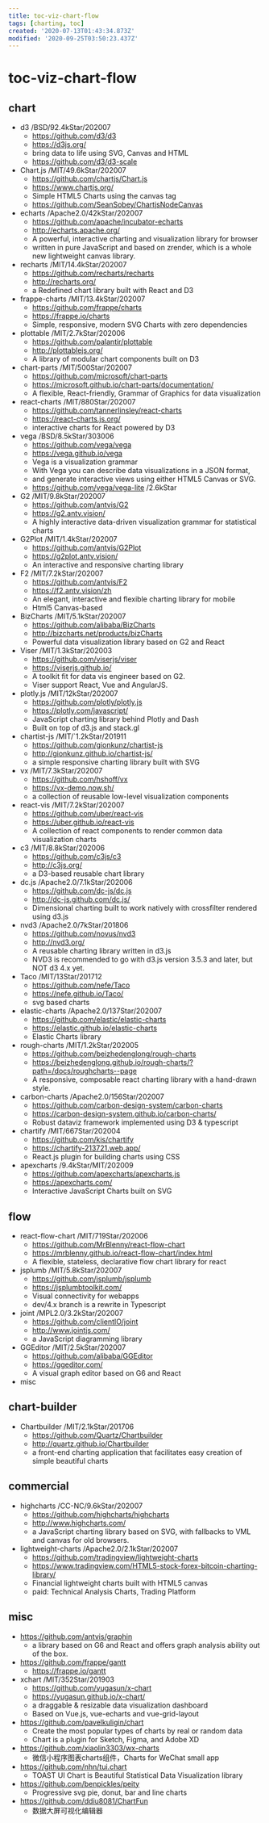 ```yaml
---
title: toc-viz-chart-flow
tags: [charting, toc]
created: '2020-07-13T01:43:34.873Z'
modified: '2020-09-25T03:50:23.437Z'
---
```


# toc-viz-chart-flow

## chart

- d3 /BSD/92.4kStar/202007
  - https://github.com/d3/d3
  - https://d3js.org/
  - bring data to life using SVG, Canvas and HTML
  - https://github.com/d3/d3-scale
- Chart.js /MIT/49.6kStar/202007
  - https://github.com/chartjs/Chart.js
  - https://www.chartjs.org/
  - Simple HTML5 Charts using the canvas tag
  - https://github.com/SeanSobey/ChartjsNodeCanvas
- echarts /Apache2.0/42kStar/202007
  - https://github.com/apache/incubator-echarts
  - http://echarts.apache.org/
  - A powerful, interactive charting and visualization library for browser
  - written in pure JavaScript and based on zrender, which is a whole new lightweight canvas library.
- recharts /MIT/14.4kStar/202007
  - https://github.com/recharts/recharts
  - http://recharts.org/
  - a Redefined chart library built with React and D3
- frappe-charts /MIT/13.4kStar/202007
  - https://github.com/frappe/charts
  - https://frappe.io/charts
  - Simple, responsive, modern SVG Charts with zero dependencies
- plottable /MIT/2.7kStar/202006
  - https://github.com/palantir/plottable
  - http://plottablejs.org/
  - A library of modular chart components built on D3
- chart-parts /MIT/500Star/202007
  - https://github.com/microsoft/chart-parts
  - https://microsoft.github.io/chart-parts/documentation/
  - A flexible, React-friendly, Grammar of Graphics for data visualization
- react-charts /MIT/880Star/202007
  - https://github.com/tannerlinsley/react-charts
  - https://react-charts.js.org/
  - interactive charts for React powered by D3
- vega /BSD/8.5kStar/303006
  - https://github.com/vega/vega
  - https://vega.github.io/vega
  - Vega is a visualization grammar
  - With Vega you can describe data visualizations in a JSON format, 
  - and generate interactive views using either HTML5 Canvas or SVG.
  - https://github.com/vega/vega-lite /2.6kStar
- G2 /MIT/9.8kStar/202007
  - https://github.com/antvis/G2
  - https://g2.antv.vision/
  - A highly interactive data-driven visualization grammar for statistical charts
- G2Plot /MIT/1.4kStar/202007
  - https://github.com/antvis/G2Plot
  - https://g2plot.antv.vision/
  - An interactive and responsive charting library
- F2 /MIT/7.2kStar/202007
  - https://github.com/antvis/F2
  - https://f2.antv.vision/zh
  - An elegant, interactive and flexible charting library for mobile
  - Html5 Canvas-based
- BizCharts /MIT/5.1kStar/202007
  - https://github.com/alibaba/BizCharts
  - http://bizcharts.net/products/bizCharts
  - Powerful data visualization library based on G2 and React
- Viser /MIT/1.3kStar/202003
  - https://github.com/viserjs/viser
  - https://viserjs.github.io/
  - A toolkit fit for data vis engineer based on G2. 
  - Viser support React, Vue and AngularJS.
- plotly.js /MIT/12kStar/202007
  - https://github.com/plotly/plotly.js
  - https://plotly.com/javascript/
  - JavaScript charting library behind Plotly and Dash
  - Built on top of d3.js and stack.gl
- chartist-js /MIT/`1.2kStar/201911
  - https://github.com/gionkunz/chartist-js
  - http://gionkunz.github.io/chartist-js/
  - a simple responsive charting library built with SVG
- vx /MIT/7.3kStar/202007
  - https://github.com/hshoff/vx
  - https://vx-demo.now.sh/
  - a collection of reusable low-level visualization components
- react-vis /MIT/7.2kStar/202007
  - https://github.com/uber/react-vis
  - https://uber.github.io/react-vis
  - A collection of react components to render common data visualization charts
- c3 /MIT/8.8kStar/202006
  - https://github.com/c3js/c3
  - http://c3js.org/
  - a D3-based reusable chart library
- dc.js /Apache2.0/7.1kStar/202006
  - https://github.com/dc-js/dc.js
  - http://dc-js.github.com/dc.js/
  - Dimensional charting built to work natively with crossfilter rendered using d3.js
- nvd3 /Apache2.0/7kStar/201806
  - https://github.com/novus/nvd3
  - http://nvd3.org/
  - A reusable charting library written in d3.js
  - NVD3 is recommended to go with d3.js version 3.5.3 and later, but NOT d3 4.x yet.
- Taco /MIT/13Star/201712
  - https://github.com/nefe/Taco
  - https://nefe.github.io/Taco/
  - svg based charts
- elastic-charts /Apache2.0/137Star/202007
  - https://github.com/elastic/elastic-charts
  - https://elastic.github.io/elastic-charts
  - Elastic Charts library
- rough-charts /MIT/1.2kStar/202005
  - https://github.com/beizhedenglong/rough-charts
  - https://beizhedenglong.github.io/rough-charts/?path=/docs/roughcharts--page
  - A responsive, composable react charting library with a hand-drawn style.
- carbon-charts /Apache2.0/156Star/202007
  - https://github.com/carbon-design-system/carbon-charts
  - https://carbon-design-system.github.io/carbon-charts/
  - Robust dataviz framework implemented using D3 & typescript
- chartify /MIT/667Star/202004
  - https://github.com/kis/chartify
  - https://chartify-213721.web.app/
  - React.js plugin for building charts using CSS
- apexcharts /9.4kStar/MIT/202009
  - https://github.com/apexcharts/apexcharts.js
  - https://apexcharts.com/
  - Interactive JavaScript Charts built on SVG

## flow

- react-flow-chart /MIT/719Star/202006
  - https://github.com/MrBlenny/react-flow-chart
  - https://mrblenny.github.io/react-flow-chart/index.html
  - A flexible, stateless, declarative flow chart library for react
- jsplumb /MIT/5.8kStar/202007
  - https://github.com/jsplumb/jsplumb
  - https://jsplumbtoolkit.com/
  - Visual connectivity for webapps
  - dev/4.x branch is a rewrite in Typescript
- joint /MPL2.0/3.2kStar/202007
  - https://github.com/clientIO/joint
  - http://www.jointjs.com/
  - a JavaScript diagramming library
- GGEditor /MIT/2.5kStar/202007
  - https://github.com/alibaba/GGEditor
  - https://ggeditor.com/
  - A visual graph editor based on G6 and React
- misc

## chart-builder

- Chartbuilder /MIT/2.1kStar/201706
  - https://github.com/Quartz/Chartbuilder
  - http://quartz.github.io/Chartbuilder
  - a front-end charting application that facilitates easy creation of simple beautiful charts

## commercial

- highcharts /CC-NC/9.6kStar/202007
  - https://github.com/highcharts/highcharts
  - http://www.highcharts.com/
  - a JavaScript charting library based on SVG, with fallbacks to VML and canvas for old browsers.
- lightweight-charts /Apache2.0/2.1kStar/202007
  - https://github.com/tradingview/lightweight-charts
  - https://www.tradingview.com/HTML5-stock-forex-bitcoin-charting-library/
  - Financial lightweight charts built with HTML5 canvas
  - paid: Technical Analysis Charts, Trading Platform

## misc

- https://github.com/antvis/graphin
  - a library based on G6 and React and offers graph analysis ability out of the box. 
- https://github.com/frappe/gantt
  - https://frappe.io/gantt
- xchart /MIT/352Star/201903
  - https://github.com/yugasun/x-chart
  - https://yugasun.github.io/x-chart/
  - a draggable & resizable data visualization dashboard
  - Based on Vue.js, vue-echarts and vue-grid-layout
- https://github.com/pavelkuligin/chart
  - Create the most popular types of charts by real or random data
  - Chart is a plugin for Sketch, Figma, and Adobe XD
- https://github.com/xiaolin3303/wx-charts
  - 微信小程序图表charts组件，Charts for WeChat small app
- https://github.com/nhn/tui.chart
  - TOAST UI Chart is Beautiful Statistical Data Visualization library
- https://github.com/benpickles/peity
  - Progressive svg pie, donut, bar and line charts
- https://github.com/ddiu8081/ChartFun
  - 数据大屏可视化编辑器
